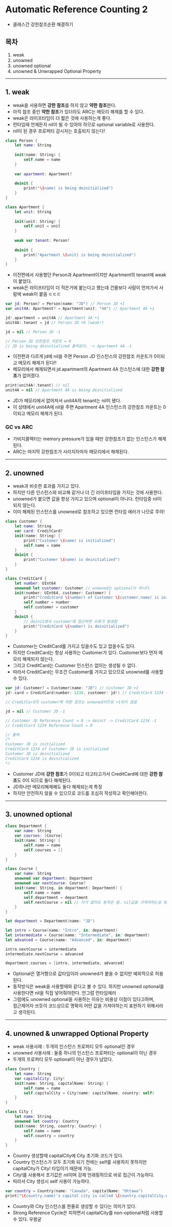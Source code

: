 # Automatic Reference Counting 2
- 클래스간 강한참조순환 해결하기

## 목차
1. weak
2. unowned
3. unowned optional
4. unowned & Unwrapped Optional Property

---

## 1. weak
- weak을 사용하면 **강한 참조**를 하지 않고 **약한 참조**한다.
- 아직 참조 중인 **약한 참조**가 있더라도 ARC는 메모리 해제를 할 수 있다.
- weak은 라이프타임이 더 짧은 것에 사용하는게 좋다.
- 런타임때 언제든지 nil이 될 수 있어야 하므로 optional variable로 사용한다.
- nil이 된 경우 프로퍼티 감시자는 호출되지 않는다!

```swift
class Person {
    let name: String
    
    init(name: String) {
        self.name = name
    }
    
    var apartment: Apartment?
    
    deinit {
        print("\(name) is being deinitialized")
    }
}

class Apartment {
    let unit: String
    
    init(unit: String) {
        self.unit = unit
    }
    
    weak var tenant: Person?
    
    deinit {
        print("Apartment \(unit) is being deinitialized")
    }
}
```

- 이전편에서 사용했던 Person과 Apartment이지만 Apartment의 tenant에 weak이 붙었다.
- weak은 라이프타임이 더 적은거에 붙는다고 했는데 건물보다 사람이 먼저가서 사람에 weak이 붙음 ㄷㄷㄷ

```swift
var jd: Person? = Person(name: "JD") // Person JD +1
var unit4A: Apartment? = Apartment(unit: "4A") // Apartment 4A +1

jd!.apartment = unit4A // Apartment 4A +1
unit4A!.tenant = jd // Person JD +0 (weak!)

jd = nil // Person JD -1

// Person JD 강한참조 카운트 = 0
// JD is being deinitialized 출력된다. -> Apartment 4A -1
```

- 이전편과 다르게 jd에 nil을 주면 Person JD 인스턴스의 강한참조 카운트가 0이되고 메모리 해제가 된다!!
- 메모리에서 해제되면서 jd.apartment의 Apartment 4A 인스턴스에 대한 **강한 참조**가 없어졌다.

```swift
print(unit4A!.tenant) // nil
unit4A = nil // Apartment 4A is being deinitialized
```

- JD가 메모리에서 없어져서 unit4A의 tenant는 nil이 됐다.
- 이 상태에서 unit4A에 nil을 주면 Apartment 4A 인스턴스의 강한참조 카운트는 0이되고 메모리 해제가 된다.

### GC vs ARC
- 가비지콜렉터는 memory pressure가 있을 때만 강한참조가 없는 인스턴스가 해제된다.
- ARC는 마지막 강한참조가 사라지자마자 메모리에서 해제된다.

---

## 2. unowned
- weak과 비슷한 효과를 가지고 있다.
- 하지만 다른 인스턴스와 비교해 같거나 더 긴 라이프타임을 가지는 것에 사용한다.
- unowned가 붙으면 값을 항상 가지고 있으며 optional이 아니다. 런타임중 nil이 되지 않는다.
- 이미 해제된 인스턴스를 unowned로 참조하고 있으면 런타임 에러가 나므로 주의!

```swift
class Customer {
    let name: String
    var card: CreditCard?
    init(name: String) {
        print("Customer \(name) is initialized")
        self.name = name
    }
    deinit {
        print("Customer \(name) is deinitialized")
    }
}

class CreditCard {
    let number: UInt64
    unowned let customer: Customer // unowned는 optional이 아니다.
    init(number: UInt64, customer: Customer) {
        print("CreditCard \(number) of Customer \(customer.name) is initialized")
        self.number = number
        self.customer = customer
    }
    deinit {
        // deinit에서 customer에 접근하면 오류가 발생함
        print("CreditCard \(number) is deinitialized")
    }
}
```

- Customer는 CreditCard를 가지고 있을수도 있고 없을수도 있다.
- 하지만 CreditCard는 항상 사용하는 Customer가 있다. Customer보다 먼저 메모리 해제되지 않는다.
- 그리고 CreditCard는 Customer 인스턴스 없이는 생성될 수 없다.
- 따라서 CreditCard는 무조건 Customer를 가지고 있으므로 unowned를 사용할 수 있다.

```swift
var jd: Customer? = Customer(name: "JD") // Customer JD +1
jd!.card = CreditCard(number: 1234, customer: jd!) // CreditCard 1234 +1

// CreditCard의 customer에 의한 참조는 unowned이므로 +1되지 않음

jd = nil // Customer JD -1

// Customer JD Reference Count = 0 -> deinit -> CreditCard 1234 -1
// CreditCard 1234 Reference Count = 0

// 출력
/*
Customer JD is initialized
CreditCard 1234 of Customer JD is initialized
Customer JD is deinitialized
CreditCard 1234 is deinitialized
*/
```

- Customer JD에 **강한 참조**가 0이되고 타고타고가서 CreditCard에 대한 **강한 참조**도 0이 되므로 둘다 해제된다.
- JD하나만 메모리해제해도 둘다 해제되는게 특징
- 하지만 안전하지 않을 수 있으므로 코드를 조심히 작성하고 확인해야한다.

---

## 3. unowned optional

```swift
class Department {
    var name: String
    var courses: [Course]
    init(name: String) {
        self.name = name
        self.courses = []
    }
}

class Course {
    var name: String
    unowned var department: Department
    unowned var nextCourse: Course?
    init(name: String, in department: Department) {
        self.name = name
        self.department = department
        self.nextCourse = nil // 이거 없어도 동작은 됨. nil값을 가져야하는걸 명확히 표시
    }
}

let department = Department(name: "JD")

let intro = Course(name: "Intro", in: department)
let intermediate = Course(name: "Intermediate", in: department)
let advanced = Course(name: "Advanced", in: department)

intro.nextCourse = intermediate
intermediate.nextCourse = advanced

department.courses = [intro, intermediate, advanced]
```

- Optional은 열거형으로 값타입이라 unowned가 붙을 수 없지만 예외적으로 허용된다.
- 동작방식은 weak을 사용할때와 같다고 볼 수 있다. 하지만 unowned optional을 사용한다면 nil을 직접 넣어줘야한다. 안그럼 런타임에러
- 그럼에도 unowned optional을 사용하는 이유는 비용상 이점이 있다고하며,  
  접근제어자 쓰듯이 코드상으로 명확히 어떤 값을 가져야하는지 표현하기 위해서라고 생각된다.

---

## 4. unowned & unwrapped Optional Property
- weak 사용사례 : 두개의 인스턴스 프로퍼티 모두 optional인 경우
- unowned 사용사례 : 둘중 하나의 인스턴스 프로퍼티는 optional이 아닌 경우
- 두개의 프로퍼티 모두 optional이 아닌 경우가 남았다.

```swift
class Country {
    let name: String
    var capitalCity: City!
    init(name: String, capitalName: String) {
        self.name = name
        self.capitalCity = City(name: capitalName, country: self)
    }
}

class City {
    let name: String
    unowned let country: Country
    init(name: String, country: Country) {
        self.name = name
        self.country = country
    }
}
```

- Country 생성할때 capitalCity에 City 초기화 코드가 있다.
- Country 인스턴스가 모두 초기화 되기 전에는 self를 사용하지 못하지만 capitalCity가 City! 타입이기 때문에 가능.
- City!를 사용해서 초기값은 nil이며 강제 언래핑하므로 바로 접근이 가능하다.
- 따라서 City 생성시 self 사용이 가능하다.

```swift
var country = Country(name: "Canada", capitalName: "Ottawa")
print("\(country.name)'s capital city is called \(country.capitalCity.name)")
```

- Country와 City 인스턴스를 한줄로 생성할 수 있다는 의미가 있다.
- Strong Reference Cycle은 피하면서 capitalCity를 non-optional처럼 사용할 수 있다. 우왕굳